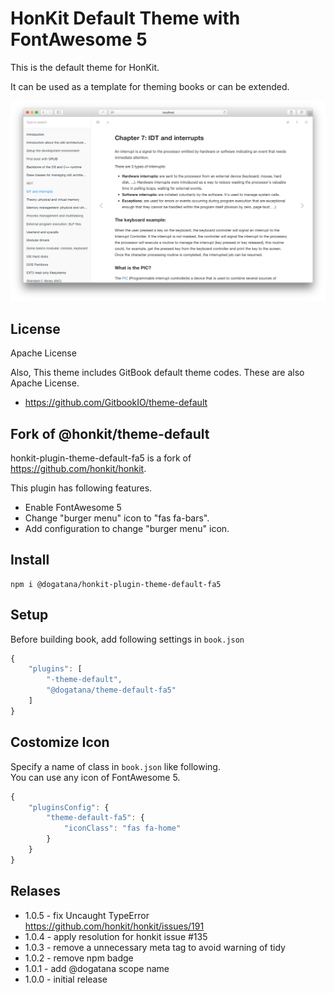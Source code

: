 # HonKit Default Theme with FontAwesome 5

This is the default theme for HonKit.

It can be used as a template for theming books or can be extended.

![Image](./preview.png)

## License

Apache License

Also, This theme includes GitBook default theme codes.
These are also Apache License.

- https://github.com/GitbookIO/theme-default


## Fork of @honkit/theme-default

honkit-plugin-theme-default-fa5 is a fork of https://github.com/honkit/honkit.

This plugin has following features.

- Enable FontAwesome 5
- Change "burger menu" icon to "fas fa-bars".
- Add configuration to change "burger menu" icon.

## Install

```
npm i @dogatana/honkit-plugin-theme-default-fa5
```

## Setup

Before building book, add following settings in `book.json`
```js
{
	"plugins": [
		"-theme-default",
		"@dogatana/theme-default-fa5"
	]
}

```

## Costomize Icon

Specify a name of class in `book.json` like following.<br>
You can use any icon of FontAwesome 5.

```js
{
    "pluginsConfig": {
        "theme-default-fa5": {
            "iconClass": "fas fa-home"
        }
    }
}
```

## Relases

- 1.0.5 - fix Uncaught TypeError https://github.com/honkit/honkit/issues/191
- 1.0.4 - apply resolution for honkit issue #135
- 1.0.3 - remove a unnecessary meta tag to avoid warning of tidy
- 1.0.2 - remove npm badge
- 1.0.1 - add @dogatana scope name
- 1.0.0 - initial release
